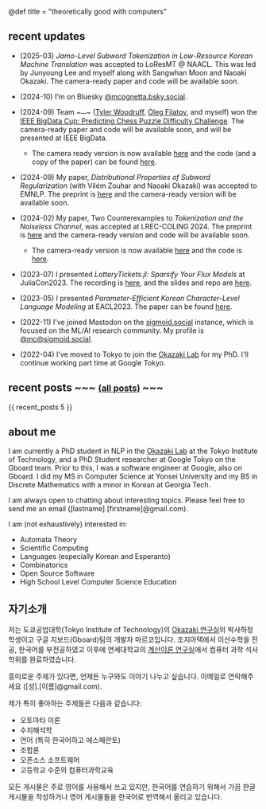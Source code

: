 @def title = "theoretically good with computers"

## recent updates

  * (2025-03) *Jamo-Level Subword Tokenization in Low-Resource Korean Machine Translation* was accepted to LoResMT @ NAACL. This was led by Junyoung Lee and myself along with Sangwhan Moon and Naoaki Okazaki. The camera-ready paper and code will be available soon.

  * (2024-10) I'm on Bluesky [@mcognetta.bsky.social](https://bsky.app/profile/mcognetta.bsky.social).

  * (2024-09) Team ~~~<span style="font-family: 'Noto Emoji';">🍞</span>~~~ ([Tyler Woodruff](https://www.tyle.rw/), [Oleg Filatov](https://www.linkedin.com/in/oleg-filatov-63a51a85/), and myself) won the [IEEE BigData Cup: Predicting Chess Puzzle Difficulty Challenge](https://knowledgepit.ai/predicting-chess-puzzle-difficulty/). The camera-ready paper and code will be available soon, and will be presented at IEEE BigData.
    * The camera ready version is now available [here](https://ieeexplore.ieee.org/document/10826037) and the code (and a copy of the paper) can be found [here](https://github.com/mcognetta/ieee-chess).

  * (2024-09) My paper, *Distributional Properties of Subword Regularization* (with Vilém Zouhar and Naoaki Okazaki) was accepted to EMNLP. The preprint is [here](https://arxiv.org/abs/2408.11443) and the camera-ready version will be available soon.

  * (2024-02) My paper, Two Counterexamples to *Tokenization and the Noiseless Channel*, was accepted at LREC-COLING 2024. The preprint is [here](https://arxiv.org/abs/2402.14614) and the camera-ready version and code will be available soon.
    * The camera-ready version is now available [here](https://aclanthology.org/2024.lrec-main.1469/) and the code is [here](https://github.com/mcognetta/TokenizationNoiselessCounterexamples).

  * (2023-07) I presented *LotteryTickets.jl: Sparsify Your Flux Models* at JuliaCon2023. The recording is [here](https://www.youtube.com/watch?v=ZmcaUyZLi4Q), and the slides and repo are [here](https://github.com/mcognetta/LotteryTickets.jl).

  * (2023-05) I presented *Parameter-Efficient Korean Character-Level Language Modeling* at EACL2023. The paper can be found [here](https://aclanthology.org/2023.eacl-main.172/).

  * (2022-11) I've joined Mastodon on the [sigmoid.social](https://sigmoid.social/about) instance, which is focused on the ML/AI research community. My profile is [@mc@sigmoid.social](https://sigmoid.social/@mc).

  * (2022-04) I've moved to Tokyo to join the [Okazaki Lab](https://www.nlp.c.titech.ac.jp/) for my PhD. I'll continue working part time at Google Tokyo.

## recent posts ~~~ <small> <a href=../posts>(all posts)</a> </small> ~~~

{{ recent_posts 5 }}

## about me

I am currently a PhD student in NLP in the [Okazaki Lab](https://www.nlp.c.titech.ac.jp/index.en.html) at the Tokyo Institute of Technology, and a PhD Student researcher at Google Tokyo on the Gboard team. Prior to this, I was a software engineer at Google, also on Gboard. I did my MS in Computer Science at Yonsei University and my BS in Discrete Mathematics with a minor in Korean at Georgia Tech.

I am always open to chatting about interesting topics. Please feel free to send me an email ([lastname].[firstname]@gmail.com).

I am (not exhaustively) interested in:
  * Automata Theory
  * Scientific Computing
  * Languages (especially Korean and Esperanto)
  * Combinatorics
  * Open Source Software
  * High School Level Computer Science Education

## 자기소개

저는 도쿄공업대학(Tokyo Institute of Technology)의 [Okazaki 연구실](https://www.nlp.c.titech.ac.jp/index.en.html)의 박사하정 학생이고 구글 지보드(Gboard)팀의 개발자 마르코입니다. 조지아텍에서 이산수학을 전공, 한국어를 부전공하였고 이후에 연세대학교의 [계산이론 연구실](https://toc.yonsei.ac.kr/)에서 컴퓨터 과학 석사학위를 완료하였습니다.

흥미로운 주제가 있다면, 언제든 누구와도 이야기 나누고 싶습니다. 이메일로 연락해주세요 ([성].[이름]@gmail.com).

제가 특히 좋아하는 주제들은 다음과 같습니다:
  * 오토마타 이론
  * 수치해석학
  * 언어 (특히 한국어하고 에스페란토)
  * 조합론
  * 오픈소스 소프트웨어
  * 고등학교 수준의 컴퓨터과학교육

모든 게시물은 주로 영어를 사용해서 쓰고 있지만, 한국어를 연습하기 위해서 가끔 한글 게시물을 작성하거나  영어 게시물들을 한국어로 번역해서 올리고 있습니다.

